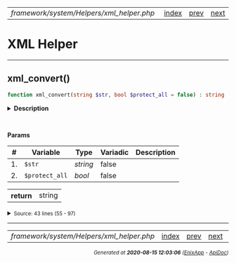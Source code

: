 


 



<table>
<tr>
<td style="width:100%"><em>framework/system/Helpers/xml_helper.php</em></td>
<td><a href="../../../../../../api/index.md">index</a></td>
<td><a href="../../../../../../api/vendor/codeigniter4/framework/system/Helpers/text_helper.md">prev</a></td>
<td><a href="../../../../../../api/vendor/codeigniter4/framework/system/Helpers/array_helper.md">next</a></td>
</tr>
</table>




 



# XML Helper


<hr>

## xml_convert()

```php
function xml_convert(string $str, bool $protect_all = false) : string
```

<details>
<summary style="margin-bottom:12px;"><strong>Description</strong></summary>

<table>
<tr><td>
Convert Reserved XML characters to Entities
</td></tr>
</table>


</details>



<table style="text-align:left">
</table>


**Params**

<table>
<thead>
<tr>
<th>#</th>
<th>Variable</th>
<th>Type</th>
<th>Variadic</th>
<th>Description</th>
</tr>
</thead>
<tbody>

<tr>
<td>1.</td>
<td><code>$str</code></td>
<td><em>string
</em></td>
<td>false</td>
<td></td>
</tr>

<tr>
<td>2.</td>
<td><code>$protect_all</code></td>
<td><em>bool
</em></td>
<td>false</td>
<td></td>
</tr>


</tbody>
</table>



<table>
<tr>
<th style="vertical-align:top;">return</th>
<td>string
</td>
</tr>
</table>





<details>
<summary><small>Source: 43 lines (55 - 97)</small></summary>

```php
function xml_convert(string $str, bool $protect_all = false): string
{
	$temp = '__TEMP_AMPERSANDS__';

	// Replace entities to temporary markers so that
	// ampersands won't get messed up
	$str = preg_replace('/&#(\d+);/', $temp . '\\1;', $str);

	if ($protect_all === true)
	{
		$str = preg_replace('/&(\w+);/', $temp . '\\1;', $str);
	}

	$original = [
		'&',
		'<',
		'>',
		'"',
		"'",
		'-',
	];

	$replacement = [
		'&amp;',
		'&lt;',
		'&gt;',
		'&quot;',
		'&apos;',
		'&#45;',
	];

	$str = str_replace($original, $replacement, $str);

	// Decode the temp markers back to entities
	$str = preg_replace('/' . $temp . '(\d+);/', '&#\\1;', $str);

	if ($protect_all === true)
	{
		return preg_replace('/' . $temp . '(\w+);/', '&\\1;', $str);
	}

	return $str;
}
```

</details>







<hr>

<table>
<tr>
<td style="width:100%"><em>framework/system/Helpers/xml_helper.php</em></td>
<td><a href="../../../../../../api/index.md">index</a></td>
<td><a href="../../../../../../api/vendor/codeigniter4/framework/system/Helpers/text_helper.md">prev</a></td>
<td><a href="../../../../../../api/vendor/codeigniter4/framework/system/Helpers/array_helper.md">next</a></td>
<td><a href="#">top</a></td></tr>
</table>




<div style="text-align:right;">

<small>_Generated at **2020-08-15 12:03:06**_ *([EnixApp](https://github.com/enix-app) - [ApiDoc](https://github.com/enix-app/apidoc))*</small>
</div>